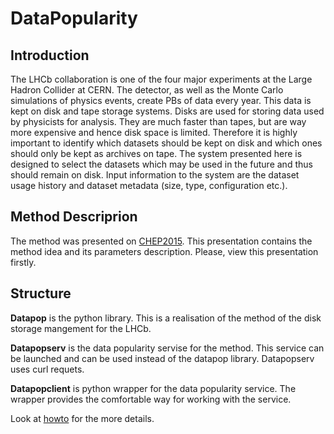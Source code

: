 # DataPopularity
## Introduction
The LHCb collaboration is one of the four major experiments at the Large Hadron Collider at CERN. The detector, as well as the Monte Carlo simulations of physics events, create PBs of data every year. This data is kept on disk and tape storage systems. Disks are used for storing data used by physicists for analysis. They are much faster than tapes, but are way more expensive and hence disk space is limited. Therefore it is highly important to identify which datasets should be kept on disk and which ones should only be kept as archives on tape. The system presented here is designed to select the datasets which may be used in the future
and thus should remain on disk. Input information to the system are the dataset usage history and dataset metadata (size, type, configuration etc.).

## Method Descriprion
The method was presented on [CHEP2015](https://indico.cern.ch/event/304944/session/3/contribution/303/attachments/578882/797086/DataPopularityPresentation.pdf). This presentation contains the method idea and its parameters description. Please, view this presentation firstly.

## Structure
**Datapop** is the python library. This is a realisation of the method of the disk storage mangement for the LHCb.

**Datapopserv** is the data popularity servise for the method. This service can be launched and can be used instead of the datapop library. Datapopserv uses curl requets.

**Datapopclient** is python wrapper for the data popularity service. The wrapper provides the comfortable way for working with the service.

Look at [howto](https://github.com/yandexdataschool/DataPopularity/tree/master/howto) for the more details.
